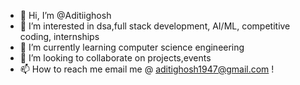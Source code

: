 - 👋 Hi, I’m @Aditiighosh
- 👀 I’m interested in dsa,full stack development, AI/ML, competitive coding, internships
- 🌱 I’m currently learning computer science engineering 
- 💞️ I’m looking to collaborate on projects,events
- 📫 How to reach me email me @ aditighosh1947@gmail.com !

<!---
Aditiighosh/Aditiighosh is a ✨ special ✨ repository because its `README.md` (this file) appears on your GitHub profile.
You can click the Preview link to take a look at your changes.
--->
